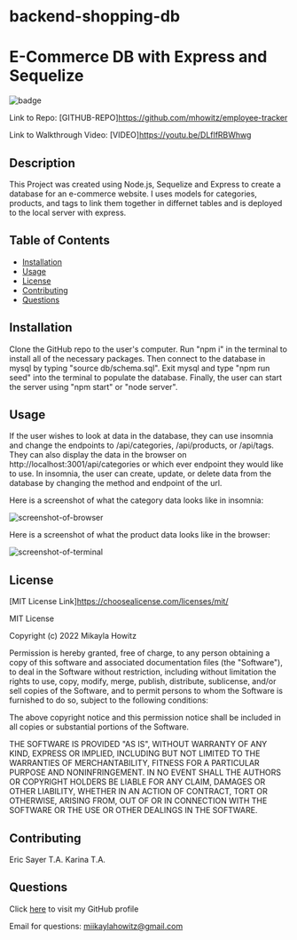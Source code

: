 # backend-shopping-db

# E-Commerce DB with Express and Sequelize

![badge](https://img.shields.io/badge/MIT-License-Green)

Link to Repo: [GITHUB-REPO]https://github.com/mhowitz/employee-tracker

Link to Walkthrough Video: [VIDEO]https://youtu.be/DLflfRBWhwg

## Description

This Project was created using Node.js, Sequelize and Express to create a database for an e-commerce website. I uses models for categories, products, and tags to link them together in differnet tables and is deployed to the local server with express.

## Table of Contents

* [Installation](#installation)
* [Usage](#usage)
* [License](#license)
* [Contributing](#contributing)
* [Questions](#questions)


## Installation

Clone the GitHub repo to the user's computer. Run "npm i" in the terminal to install all of the necessary packages. Then connect to the database in mysql by typing "source db/schema.sql". Exit mysql and type "npm run seed" into the terminal to populate the database. Finally, the user can start the server using "npm start" or "node server". 

## Usage

If the user wishes to look at data in the database, they can use insomnia and change the endpoints to /api/categories, /api/products, or /api/tags. They can also display the data in the browser on http://localhost:3001/api/categories or which ever endpoint they would like to use. In insomnia, the user can create, update, or delete data from the database by changing the method and endpoint of the url. 

Here is a screenshot of what the category data looks like in insomnia:

![screenshot-of-browser]()


Here is a screenshot of what the product data looks like in the browser:

![screenshot-of-terminal]()

## License 

[MIT License Link]https://choosealicense.com/licenses/mit/

MIT License

Copyright (c) 2022 Mikayla Howitz

Permission is hereby granted, free of charge, to any person obtaining a copy of this software and associated documentation files (the "Software"), to deal in the Software without restriction, including without limitation the rights to use, copy, modify, merge, publish, distribute, sublicense, and/or sell copies of the Software, and to permit persons to whom the Software is furnished to do so, subject to the following conditions:

The above copyright notice and this permission notice shall be included in all copies or substantial portions of the Software.

THE SOFTWARE IS PROVIDED "AS IS", WITHOUT WARRANTY OF ANY KIND, EXPRESS OR IMPLIED, INCLUDING BUT NOT LIMITED TO THE WARRANTIES OF MERCHANTABILITY, FITNESS FOR A PARTICULAR PURPOSE AND NONINFRINGEMENT. IN NO EVENT SHALL THE AUTHORS OR COPYRIGHT HOLDERS BE LIABLE FOR ANY CLAIM, DAMAGES OR OTHER LIABILITY, WHETHER IN AN ACTION OF CONTRACT, TORT OR OTHERWISE, ARISING FROM, OUT OF OR IN CONNECTION WITH THE SOFTWARE OR THE USE OR OTHER DEALINGS IN THE SOFTWARE.

## Contributing
Eric Sayer T.A.
Karina T.A.

## Questions

Click [here](https://github.com/mhowitz) to visit my GitHub profile

Email for questions: miikaylahowitz@gmail.com

